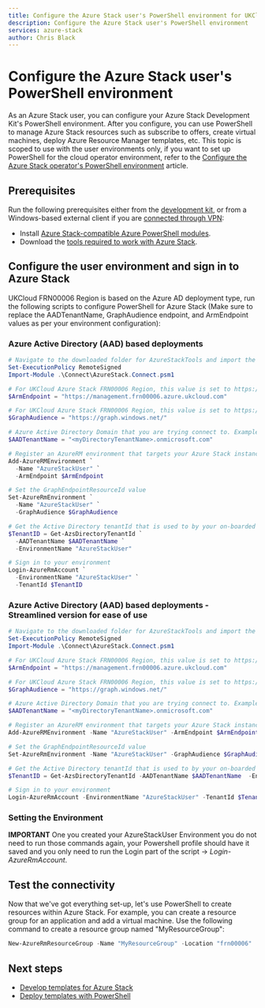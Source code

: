 ```yaml
---
title: Configure the Azure Stack user's PowerShell environment for UKCloud |  based on Microsoft Docs
description: Configure the Azure Stack user's PowerShell environment
services: azure-stack
author: Chris Black
---
```


# Configure the Azure Stack user's PowerShell environment

As an Azure Stack user, you can configure your Azure Stack Development Kit's PowerShell environment. After you configure, you can use PowerShell to manage Azure Stack resources such as subscribe to offers, create virtual machines, deploy Azure Resource Manager templates,  etc. This topic is scoped to use with the user environments only, if you want to set up PowerShell for the cloud operator environment, refer to the [Configure the Azure Stack operator's PowerShell environment](https://github.com/MicrosoftDocs/azure-docs/blob/master/articles/azure-stack/azure-stack-powershell-configure-admin.md) article. 

## Prerequisites

Run the following prerequisites either from the [development kit](https://github.com/MicrosoftDocs/azure-docs/blob/master/articles/azure-stack/azure-stack-connect-azure-stack.md#connect-to-azure-stack-with-remote-desktop), or from a Windows-based external client if you are [connected through VPN](https://github.com/MicrosoftDocs/azure-docs/blob/master/articles/azure-stack/azure-stack-connect-azure-stack.md#connect-to-azure-stack-with-vpn):

* Install [Azure Stack-compatible Azure PowerShell modules](https://github.com/MicrosoftDocs/azure-docs/blob/master/articles/azure-stack/azure-stack-powershell-install.md).  
* Download the [tools required to work with Azure Stack](https://github.com/MicrosoftDocs/azure-docs/blob/master/articles/azure-stack/azure-stack-powershell-download.md). 

## Configure the user environment and sign in to Azure Stack

UKCloud FRN00006 Region is based on the Azure AD deployment type, run the following scripts to configure PowerShell for Azure Stack (Make sure to replace the AADTenantName, GraphAudience endpoint, and ArmEndpoint values as per your environment configuration):

### Azure Active Directory (AAD) based deployments

  ```powershell
  # Navigate to the downloaded folder for AzureStackTools and import the **Connect** PowerShell module. Example: cd c:\AzureStack-Tools\
  Set-ExecutionPolicy RemoteSigned
  Import-Module .\Connect\AzureStack.Connect.psm1

  # For UKCloud Azure Stack FRN00006 Region, this value is set to https://management.frn00006.azure.ukcloud.com.
  $ArmEndpoint = "https://management.frn00006.azure.ukcloud.com"

  # For UKCloud Azure Stack FRN00006 Region, this value is set to https://graph.windows.net/.
  $GraphAudience = "https://graph.windows.net/"

  # Azure Active Directory Domain that you are trying connect to. Examples are: <myDirectoryTenantName>.onmicrosoft.com or just your federated with AAD Domain i.e. ukcloud.com
  $AADTenantName = "<myDirectoryTenantName>.onmicrosoft.com"

  # Register an AzureRM environment that targets your Azure Stack instance
  Add-AzureRMEnvironment `
    -Name "AzureStackUser" `
    -ArmEndpoint $ArmEndpoint

  # Set the GraphEndpointResourceId value
  Set-AzureRmEnvironment `
    -Name "AzureStackUser" `
    -GraphAudience $GraphAudience

  # Get the Active Directory tenantId that is used to by your on-boarded domain on Azure Stack
  $TenantID = Get-AzsDirectoryTenantId `
    -AADTenantName $AADTenantName `
    -EnvironmentName "AzureStackUser"

  # Sign in to your environment
  Login-AzureRmAccount `
    -EnvironmentName "AzureStackUser" `
    -TenantId $TenantID
   ```

### Azure Active Directory (AAD) based deployments - Streamlined version for ease of use

  ```powershell
  # Navigate to the downloaded folder for AzureStackTools and import the **Connect** PowerShell module. Example: cd c:\AzureStack-Tools\
  Set-ExecutionPolicy RemoteSigned
  Import-Module .\Connect\AzureStack.Connect.psm1

  # For UKCloud Azure Stack FRN00006 Region, this value is set to https://management.frn00006.azure.ukcloud.com.
  $ArmEndpoint = "https://management.frn00006.azure.ukcloud.com"

  # For UKCloud Azure Stack FRN00006 Region, this value is set to https://graph.windows.net/.
  $GraphAudience = "https://graph.windows.net/"

  # Azure Active Directory Domain that you are trying connect to. Examples are: <myDirectoryTenantName>.onmicrosoft.com or just your federated with AAD Domain i.e. ukcloud.com
  $AADTenantName = "<myDirectoryTenantName>.onmicrosoft.com"

  # Register an AzureRM environment that targets your Azure Stack instance
  Add-AzureRMEnvironment -Name "AzureStackUser" -ArmEndpoint $ArmEndpoint

  # Set the GraphEndpointResourceId value
  Set-AzureRmEnvironment -Name "AzureStackUser" -GraphAudience $GraphAudience

  # Get the Active Directory tenantId that is used to by your on-boarded domain on Azure Stack
  $TenantID = Get-AzsDirectoryTenantId -AADTenantName $AADTenantName  -EnvironmentName "AzureStackUser"

  # Sign in to your environment
  Login-AzureRmAccount -EnvironmentName "AzureStackUser" -TenantId $TenantID
   ```

### Setting the Environment

**IMPORTANT** One you created your AzureStackUser Environment you do not need to run those commands again, your Powershell profile should have it saved and you only need to run the Login part of the script -> *Login-AzureRmAccount*.

## Test the connectivity

Now that we've got everything set-up, let's use PowerShell to create resources within Azure Stack. For example, you can create a resource group for an application and add a virtual machine. Use the following command to create a resource group named "MyResourceGroup":

```powershell
New-AzureRmResourceGroup -Name "MyResourceGroup" -Location "frn00006"
```

## Next steps

* [Develop templates for Azure Stack](https://github.com/MicrosoftDocs/azure-docs/blob/master/articles/azure-stack/user/azure-stack-develop-templates.md)
* [Deploy templates with PowerShell](https://github.com/MicrosoftDocs/azure-docs/blob/master/articles/azure-stack/user/azure-stack-deploy-template-powershell.md)

